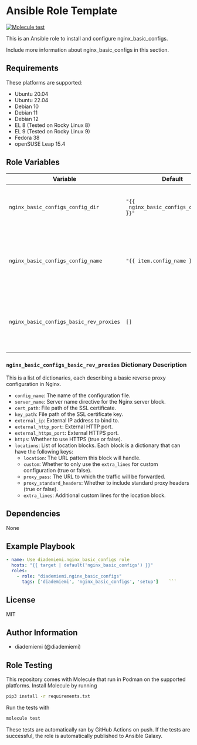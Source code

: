 Ansible Role Template
=========

[![Molecule test](https://github.com/diademiemi/ansible_collection_diademiemi.utils/actions/workflows/ansible-role-nginx_basic_configs.yml/badge.svg)](https://github.com/diademiemi/ansible_collection_diademiemi.utils/actions/workflows/ansible-role-nginx_basic_configs.yml)

This is an Ansible role to install and configure nginx_basic_configs.

Include more information about nginx_basic_configs in this section.

Requirements
------------
These platforms are supported:
- Ubuntu 20.04
- Ubuntu 22.04
- Debian 10
- Debian 11
- Debian 12
- EL 8 (Tested on Rocky Linux 8)
- EL 9 (Tested on Rocky Linux 9)
- Fedora 38
- openSUSE Leap 15.4

<!--
- List hardware requirements here  
-->

Role Variables
--------------

Variable | Default | Description
--- | --- | ---
`nginx_basic_configs_config_dir` | `"{{ _nginx_basic_configs_config_dir }}"` | Directory for storing Nginx configuration files. Defined in distro-specific vars.
`nginx_basic_configs_config_name` | `"{{ item.config_name }}.conf"` | Name of the Nginx configuration file, derived from the item being processed in a loop.
`nginx_basic_configs_basic_rev_proxies` | `[]` | List of dictionaries describing basic reverse proxy configurations. See below for details.

### `nginx_basic_configs_basic_rev_proxies` Dictionary Description

This is a list of dictionaries, each describing a basic reverse proxy configuration in Nginx.

- `config_name`: The name of the configuration file.
- `server_name`: Server name directive for the Nginx server block.
- `cert_path`: File path of the SSL certificate.
- `key_path`: File path of the SSL certificate key.
- `external_ip`: External IP address to bind to.
- `external_http_port`: External HTTP port.
- `external_https_port`: External HTTPS port.
- `https`: Whether to use HTTPS (true or false).
- `locations`: List of location blocks. Each block is a dictionary that can have the following keys:
  - `location`: The URL pattern this block will handle.
  - `custom`: Whether to only use the `extra_lines` for custom configuration (true or false).
  - `proxy_pass`: The URL to which the traffic will be forwarded.
  - `proxy_standard_headers`: Whether to include standard proxy headers (true or false).
  - `extra_lines`: Additional custom lines for the location block.

Dependencies
------------
<!-- List dependencies on other roles or criteria -->
None

Example Playbook
----------------

```yaml
- name: Use diademiemi.nginx_basic_configs role
  hosts: "{{ target | default('nginx_basic_configs') }}"
  roles:
    - role: "diademiemi.nginx_basic_configs"
      tags: ['diademiemi', 'nginx_basic_configs', 'setup']    ```

```

License
-------

MIT

Author Information
------------------

- diademiemi (@diademiemi)

Role Testing
------------

This repository comes with Molecule that run in Podman on the supported platforms.
Install Molecule by running

```bash
pip3 install -r requirements.txt
```

Run the tests with

```bash
molecule test
```

These tests are automatically ran by GitHub Actions on push. If the tests are successful, the role is automatically published to Ansible Galaxy.

